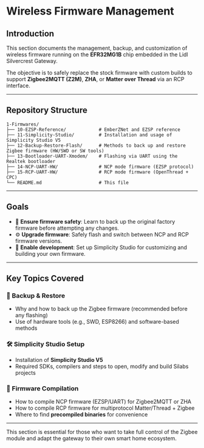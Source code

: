 # Wireless Firmware Management

## Introduction

This section documents the management, backup, and customization of wireless firmware running on the **EFR32MG1B** chip embedded in the Lidl Silvercrest Gateway.

The objective is to safely replace the stock firmware with custom builds to support **Zigbee2MQTT (Z2M)**, **ZHA**, or **Matter over Thread** via an RCP interface.

---

## Repository Structure

```text
1-Firmwares/
├── 10-EZSP-Reference/            # EmberZNet and EZSP reference
├── 11-Simplicity-Studio/         # Installation and usage of Simplicity Studio V5
├── 12-Backup-Restore-Flash/      # Methods to back up and restore Zigbee firmware (HW/SWD or SW tools)
├── 13-Bootloader-UART-Xmodem/    # Flashing via UART using the Realtek bootloader
├── 14-NCP-UART-HW/               # NCP mode firmware (EZSP protocol)
├── 15-RCP-UART-HW/               # RCP mode firmware (OpenThread + CPC)
└── README.md                     # This file
```

---

## Goals

- 🔐 **Ensure firmware safety**: Learn to back up the original factory firmware before attempting any changes.
- ⚙️ **Upgrade firmware**: Safely flash and switch between NCP and RCP firmware versions.
- 🧰 **Enable development**: Set up Simplicity Studio for customizing and building your own firmware.

---

## Key Topics Covered

### 🔁 Backup & Restore

- Why and how to back up the Zigbee firmware (recommended before any flashing)
- Use of hardware tools (e.g., SWD, ESP8266) and software-based methods

### 🛠 Simplicity Studio Setup

- Installation of **Simplicity Studio V5**
- Required SDKs, compilers and steps to open, modify and build Silabs projects

### 🔧 Firmware Compilation

- How to compile NCP firmware (EZSP/UART) for Zigbee2MQTT or ZHA
- How to compile RCP firmware for multiprotocol Matter/Thread + Zigbee
- Where to find **precompiled binaries** for convenience

---

This section is essential for those who want to take full control of the Zigbee module and adapt the gateway to their own smart home ecosystem.
